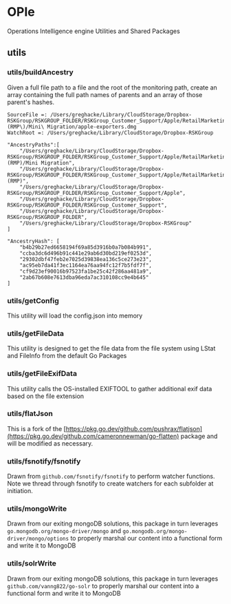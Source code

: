 # OPIe
Operations Intelligence engine Utilities and Shared Packages

## utils

### utils/buildAncestry
Given a full file path to a file and the root of the monitoring path, create an array containing the full path names of parents and an array of those parent's hashes.

```
SourceFile =: /Users/greghacke/Library/CloudStorage/Dropbox-RSKGroup/RSKGROUP_FOLDER/RSKGroup_Customer_Support/Apple/RetailMarketingProduction_\(RMP\)/Mini\ Migration/apple-exporters.dmg 
WatchRoot =: /Users/greghacke/Library/CloudStorage/Dropbox-RSKGroup

"AncestryPaths":[
	"/Users/greghacke/Library/CloudStorage/Dropbox-RSKGroup/RSKGROUP_FOLDER/RSKGroup_Customer_Support/Apple/RetailMarketingProduction (RMP)/Mini Migration",
	"/Users/greghacke/Library/CloudStorage/Dropbox-RSKGroup/RSKGROUP_FOLDER/RSKGroup_Customer_Support/Apple/RetailMarketingProduction (RMP)",
	"/Users/greghacke/Library/CloudStorage/Dropbox-RSKGroup/RSKGROUP_FOLDER/RSKGroup_Customer_Support/Apple",
	"/Users/greghacke/Library/CloudStorage/Dropbox-RSKGroup/RSKGROUP_FOLDER/RSKGroup_Customer_Support",
	"/Users/greghacke/Library/CloudStorage/Dropbox-RSKGroup/RSKGROUP_FOLDER",
	"/Users/greghacke/Library/CloudStorage/Dropbox-RSKGroup"
]

"AncestryHash": [
	"b4b29b27ed6658194f69a85d3916b0a7b084b991",
	"ccba3dc6d496b91c441e29ab6d30bd219ef0253d",
	"29302dbf47feb2e7025d39838ea136c5ce273e23",
	"ac95eb7da41f3ec1164ea76aa94fc12f7b5fdf7f",
	"cf9d23ef90016b97523fa1be25c42f286aa481a9",
	"2ab67b608e7613dba96eda7ac310108cc9e4b645"
]
```
### utils/getConfig
This utility will load the config.json into memory

### utils/getFileData
This utility is designed to get the file data from the file system using LStat and FileInfo from the default Go Packages

### utils/getFileExifData
This utility calls the OS-installed EXIFTOOL to gather additional exif data based on the file extension

### utils/flatJson
This is a fork of the [https://pkg.go.dev/github.com/pushrax/flatjson](https://pkg.go.dev/github.com/cameronnewman/go-flatten) package and will be modified as necessary.

### utils/fsnotify/fsnotify
Drawn from `github.com/fsnotify/fsnotify` to perform watcher functions. Note we thread through fsnotify to create watchers for each subfolder at initiation.

### utils/mongoWrite
Drawn from our exiting mongoDB solutions, this package in turn leverages `go.mongodb.org/mongo-driver/mongo` and `go.mongodb.org/mongo-driver/mongo/options` to properly marshal our content into a functional form and write it to MongoDB

### utils/solrWrite
Drawn from our exiting mongoDB solutions, this package in turn leverages `github.com/vanng822/go-solr` to properly marshal our content into a functional form and write it to MongoDB
